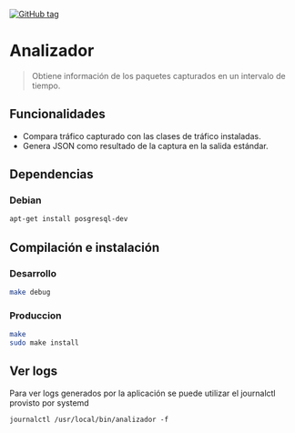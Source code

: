 [![GitHub tag](https://img.shields.io/github/tag/Grupo106/analizador.svg?maxAge=2592000?style=plastic)](https://github.com/Grupo106/analizador/releases)

Analizador
======================================================
> Obtiene información de los paquetes capturados en un intervalo de tiempo.

Funcionalidades
------------------------------------------------------
* Compara tráfico capturado con las clases de tráfico instaladas.
* Genera JSON como resultado de la captura en la salida estándar. 

Dependencias
-------------------------------------------------------
### Debian

```sh
apt-get install posgresql-dev
```

Compilación e instalación
-------------------------------------------------------
### Desarrollo
```sh
make debug
```

### Produccion
```sh
make
sudo make install
```

Ver logs
-------------------------------------------------------
Para ver logs generados por la aplicación se puede utilizar el journalctl
provisto por systemd
```
journalctl /usr/local/bin/analizador -f
```
